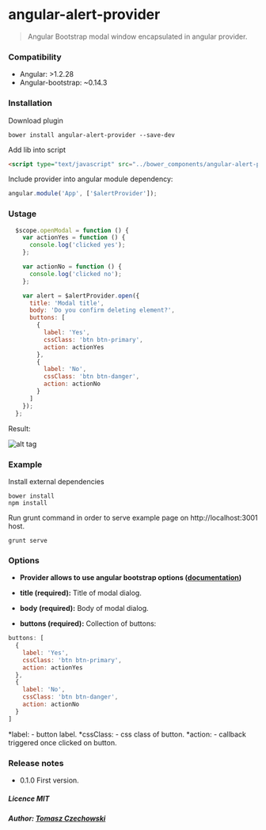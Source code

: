 # angular-alert-provider
> Angular Bootstrap modal window encapsulated in angular provider.

### Compatibility
- Angular: >1.2.28
- Angular-bootstrap: ~0.14.3

### Installation
Download plugin

```shell
bower install angular-alert-provider --save-dev
```

Add lib into script

```html
<script type="text/javascript" src="../bower_components/angular-alert-provider/dist/alertProvider.min.js"></script>
```

Include provider into angular module dependency:

```javascript
angular.module('App', ['$alertProvider']);
```
### Ustage

```javascript
  $scope.openModal = function () {
    var actionYes = function () {
      console.log('clicked yes');
    };

    var actionNo = function () {
      console.log('clicked no');
    };

    var alert = $alertProvider.open({
      title: 'Modal title',
      body: 'Do you confirm deleting element?',
      buttons: [
        {
          label: 'Yes',
          cssClass: 'btn btn-primary',
          action: actionYes
        },
        {
          label: 'No',
          cssClass: 'btn btn-danger',
          action: actionNo
        }
      ]
    });
  };
```

Result:

![alt tag](https://raw.github.com/tomaszczechowski/angular-alert-provider/master/alertProvider.png)

### Example

Install external dependencies
```shell
bower install
npm install
```

Run grunt command in order to serve example page on http://localhost:3001 host.

```shell
grunt serve
```

### Options

+ **Provider allows to use angular bootstrap options ([documentation](https://angular-ui.github.io/bootstrap/#/modal))**

+ **title (required):**
Title of modal dialog.

+ **body (required):**
Body of modal dialog.

+ **buttons (required):**
Collection of buttons:

```javascript
buttons: [
  {
    label: 'Yes',
    cssClass: 'btn btn-primary',
    action: actionYes
  },
  {
    label: 'No',
    cssClass: 'btn btn-danger',
    action: actionNo
  }
]
```
*label: - button label.
*cssClass: - css class of button.
*action: - callback triggered once clicked on button.

### Release notes
- 0.1.0 First version.

##### Licence MIT
##### Author: [Tomasz Czechowski](http://czechowski.pl)
